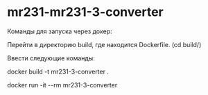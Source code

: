 # mr231-mr231-3-converter
<p>Команды для запуска через докер:</p>
<p>Перейти в директорию build, где находится Dockerfile. (cd build/)</p>
<p>Ввести следующие команды:</p>
<p>docker build -t mr231-3-converter .</p>
<p>docker run -it --rm mr231-3-converter</p>

